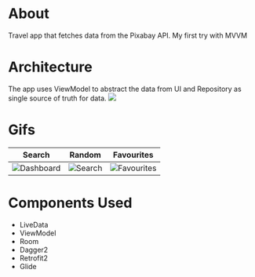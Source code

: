# About
Travel app that fetches data from the Pixabay API. My first try with MVVM
# Architecture
The app uses ViewModel to abstract the data from UI and Repository as single source of truth for data.
![](https://miro.medium.com/max/960/0*-ZJZfLhup-7rg0cy.png)

# Gifs
| Search  | Random |  Favourites |
| ------------- | ------------- | ------------- |
| ![Dashboard](https://github.com/korvin432/Landly/blob/master/media/search.gif)  | ![Search](https://github.com/korvin432/Landly/blob/master/media/rand.gif)  | ![Favourites](https://github.com/korvin432/Landly/blob/master/media/fav.gif) |

# Components Used
                
+ LiveData
+ ViewModel 
+ Room
+ Dagger2
+ Retrofit2
+ Glide
